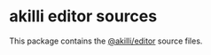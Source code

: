 # akilli editor sources

This package contains the [@akilli/editor](https://www.npmjs.com/package/@akilli/editor) source files.
